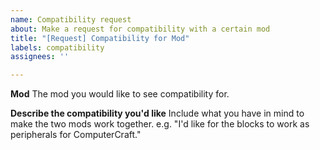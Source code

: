```yaml
---
name: Compatibility request
about: Make a request for compatibility with a certain mod
title: "[Request] Compatibility for Mod"
labels: compatibility
assignees: ''

---
```


**Mod**
The mod you would like to see compatibility for.

**Describe the compatibility you'd like**
Include what you have in mind to make the two mods work together. e.g. "I'd like for the blocks to work as peripherals for ComputerCraft."
